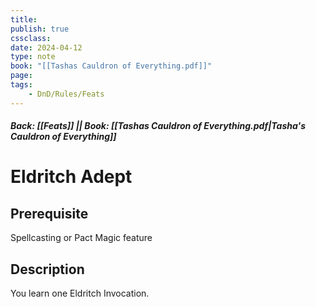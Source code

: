 ```yaml
---
title:
publish: true
cssclass:
date: 2024-04-12
type: note
book: "[[Tashas Cauldron of Everything.pdf]]"
page: 
tags:
    - DnD/Rules/Feats
---
```


##### Back: [[Feats]] || Book: [[Tashas Cauldron of Everything.pdf|Tasha's Cauldron of Everything]]

# Eldritch Adept


## Prerequisite 
Spellcasting or Pact Magic feature

## Description
You learn one Eldritch Invocation.